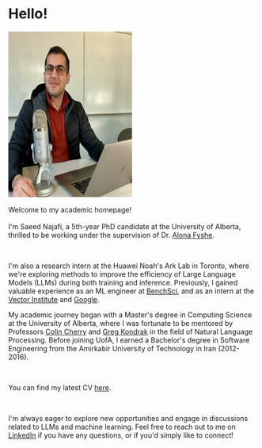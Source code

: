 # Hello!

<img src="./my_pic.jpg" width="250" height="334">

Welcome to my academic homepage!
<br> <br>
I'm Saeed Najafi, a 5th-year PhD candidate at the University of Alberta, thrilled to be working under the supervision of Dr. [Alona Fyshe](https://sites.google.com/ualberta.ca/representationslab/home).

<br>

I'm also a research intern at the Huawei Noah's Ark Lab in Toronto, where we're exploring methods to improve the efficiency of Large Language Models (LLMs) during both training and inference.  Previously, I gained valuable experience as an ML engineer at [BenchSci](https://www.benchsci.com), and as an intern at the [Vector Institute](https://github.com/VectorInstitute/PromptEngineering) and [Google](https://arvr.google.com).

My academic journey began with a Master's degree in Computing Science at the University of Alberta, where I was fortunate to be mentored by Professors [Colin Cherry](https://sites.google.com/site/colinacherry/) and [Greg Kondrak](https://webdocs.cs.ualberta.ca/~kondrak/) in the field of Natural Language Processing.  Before joining UofA, I earned a Bachelor's degree in Software Engineering from the Amirkabir University of Technology in Iran (2012-2016).

<br>

You can find my latest CV [here](https://github.com/SaeedNajafi/saeednajafi.github.io/blob/master/cv.pdf).

<br>

I'm always eager to explore new opportunities and engage in discussions related to LLMs and machine learning.  Feel free to reach out to me on [LinkedIn](https://www.linkedin.com/in/saeednajafi/) if you have any questions, or if you'd simply like to connect!
